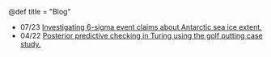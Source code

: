 @def title = "Blog"

* 07/23 [Investigating 6-sigma event claims about Antarctic sea ice extent.](/blog/ice-extent)
* 04/22 [Posterior predictive checking in Turing using the golf putting case study.](/blog/golf-putting-in-turing)
